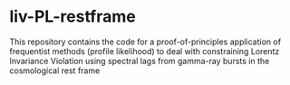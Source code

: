 # liv-PL-restframe
This repository contains the code for a proof-of-principles application of frequentist methods (profile likelihood) to deal with constraining Lorentz Invariance Violation using spectral lags from gamma-ray bursts in the cosmological rest frame
